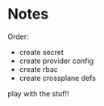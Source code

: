 # Notes

Order:

- create secret
- create provider config
- create rbac
- create crossplane defs

play with the stuf!!
